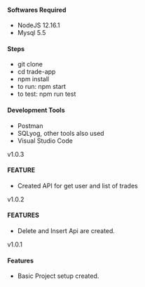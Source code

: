 #### Softwares Required

- NodeJS 12.16.1
- Mysql 5.5

#### Steps

- git clone 
- cd trade-app
- npm install
- to run: npm start
- to test: npm run test

#### Development Tools

- Postman
- SQLyog, other tools also used
- Visual Studio Code 


v1.0.3
#### FEATURE
- Created API for get user and list of trades

v1.0.2
#### FEATURES
- Delete and Insert Api are created.

v1.0.1
#### Features
- Basic Project setup created.